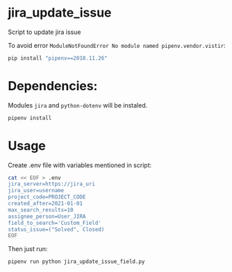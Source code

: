 # jira_update_issue
Script to update jira issue

To avoid error `ModuleNotFoundError No module named pipenv.vendor.vistir`:
```bash
pip install "pipenv==2018.11.26"
```
# Dependencies:
Modules `jira` and `python-dotenv` will be instaled.
```bash
pipenv install
```

# Usage
Create .env file with variables mentioned in script:
```bash
cat << EOF > .env
jira_server=https://jira_uri
jira_user=username
project_code=PROJECT_CODE
created_after=2021-01-01
max_search_results=10
assignee_person=User_JIRA
field_to_search='Custom_Field'
status_issue=("Solved", Closed)
EOF
```

Then just run:
```bash
pipenv run python jira_update_issue_field.py
```
